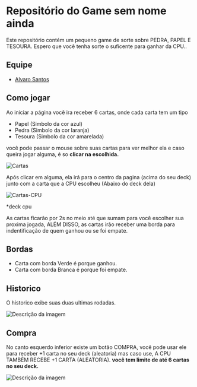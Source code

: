 # Repositório do Game sem nome ainda
Este repositório contém um pequeno game de sorte sobre PEDRA, PAPEL E TESOURA.
Espero que você tenha sorte o suficente para ganhar da CPU..
## Equipe

- [Alvaro Santos](https://www.github.com/contrasov)



## Como jogar

Ao iniciar a página você ira receber 6 cartas, onde cada carta tem um tipo
- Papel (Simbolo da cor azul)
- Pedra (Simbolo da cor laranja)
- Tesoura (Simbolo da cor amarelada)

você pode passar o mouse sobre suas cartas para ver melhor ela e caso queira jogar alguma, é so **clicar na escolhida.**

![Cartas](https://uploaddeimagens.com.br/images/004/593/649/full/cartas.png?1693444849)

Após clicar em alguma, ela irá para o centro da pagina (acima do seu deck) junto com a carta que a CPU escolheu (Abaixo do deck dela)


![Cartas-CPU](https://uploaddeimagens.com.br/images/004/593/653/full/cartas-cpu.png?1693445393) 

*deck cpu


As cartas ficarão por 2s no meio até que sumam para você escolher sua proxima jogada, ALÉM DISSO, as cartas irão receber uma borda para indentificação de quem ganhou ou se foi empate.


Bordas
-
- Carta com borda Verde é porque ganhou.
- Carta com borda Branca é porque foi empate.

Historico
-
O historico exibe suas duas ultimas rodadas.

![Descrição da imagem](https://uploaddeimagens.com.br/images/004/593/658/full/cartas-historico.png?1693446189)

Compra
-
No canto esquerdo inferior existe um botão COMPRA, você pode usar ele para receber +1 carta no seu deck (aleatoria) mas caso use, A CPU TAMBÉM RECEBE +1 CARTA (ALEATORIA). 
**você tem limite de até 6 cartas no seu deck.**

![Descrição da imagem](https://uploaddeimagens.com.br/images/004/593/660/full/butaum.png?1693446472)
